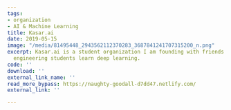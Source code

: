 ```yaml
---
tags:
- organization
- AI & Machine Learning
title: Kasar.ai
date: 2019-05-15
image: "/media/81495448_2943562112370283_3687841241707315200_n.png"
excerpt: Kasar.ai is a student organization I am founding with friends. It will help
  engineering students learn deep learning.
code: ''
download: ''
external_link_name: ''
read_more_bypass: https://naughty-goodall-d7dd47.netlify.com/
external_link: ''

---
```


